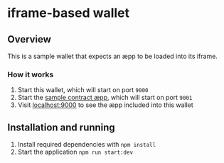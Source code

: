 # iframe-based wallet

## Overview
This is a sample wallet that expects an æpp to be loaded into its iframe.

### How it works
1. Start this wallet, which will start on port `9000`
2. Start the [sample contract æpp](../aepp), which will start on port `9001`
3. Visit [localhost:9000](http://localhost:9000) to see the æpp included into this wallet

## Installation and running
1. Install required dependencies with `npm install`
1. Start the application `npm run start:dev`
